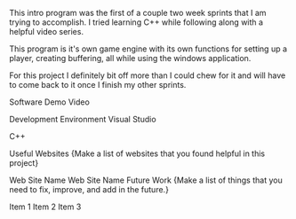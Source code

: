 This intro program was the first of a couple two week sprints that I am trying to accomplish. I tried learning C++ while following along with a helpful video series.

This program is it's own game engine with its own functions for setting up a player, creating buffering, all while using the windows application.

For this project I definitely bit off more than I could chew for it and will have to come back to it once I finish my other sprints.

Software Demo Video

Development Environment
Visual Studio

C++

Useful Websites
{Make a list of websites that you found helpful in this project}

Web Site Name
Web Site Name
Future Work
{Make a list of things that you need to fix, improve, and add in the future.}

Item 1
Item 2
Item 3